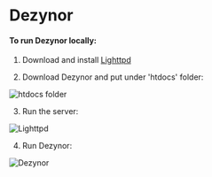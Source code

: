 # Dezynor

#### To run Dezynor locally:

1. Download and install [Lighttpd](https://www.lighttpd.net/download/)

2. Download Dezynor and put under 'htdocs' folder:

![htdocs folder](https://i.ibb.co/HVVSgwy/htdocs.png)

3. Run the server:

![Lighttpd](https://i.ibb.co/P1S8WQm/lighttpd.png)

4. Run Dezynor:

![Dezynor](https://i.ibb.co/P4XjkkW/dezynor.png)
